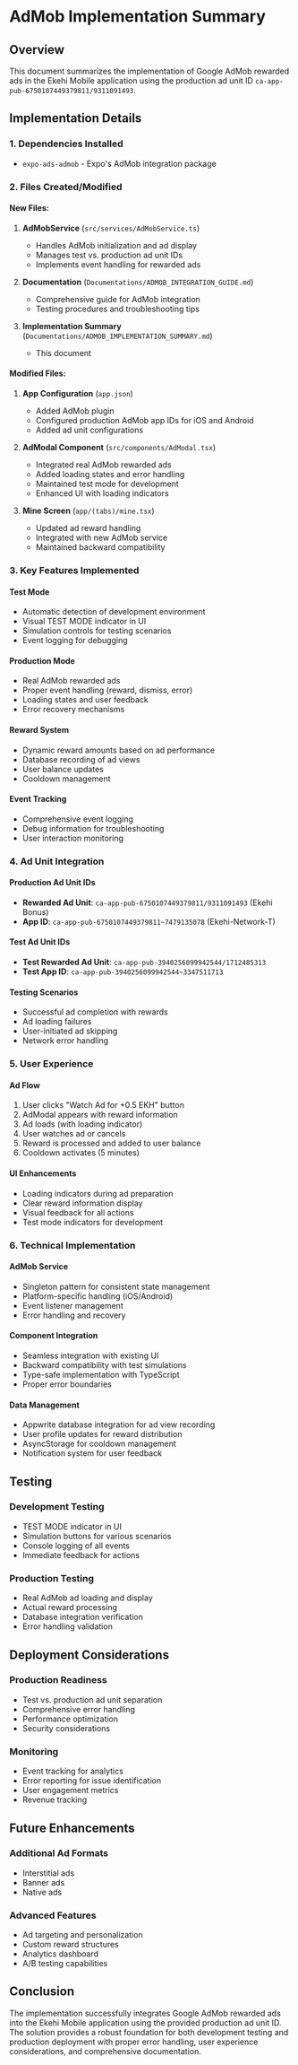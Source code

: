 # AdMob Implementation Summary

## Overview
This document summarizes the implementation of Google AdMob rewarded ads in the Ekehi Mobile application using the production ad unit ID `ca-app-pub-6750107449379811/9311091493`.

## Implementation Details

### 1. Dependencies Installed
- `expo-ads-admob` - Expo's AdMob integration package

### 2. Files Created/Modified

#### New Files:
1. **AdMobService** (`src/services/AdMobService.ts`)
   - Handles AdMob initialization and ad display
   - Manages test vs. production ad unit IDs
   - Implements event handling for rewarded ads

2. **Documentation** (`Documentations/ADMOB_INTEGRATION_GUIDE.md`)
   - Comprehensive guide for AdMob integration
   - Testing procedures and troubleshooting tips

3. **Implementation Summary** (`Documentations/ADMOB_IMPLEMENTATION_SUMMARY.md`)
   - This document

#### Modified Files:
1. **App Configuration** (`app.json`)
   - Added AdMob plugin
   - Configured production AdMob app IDs for iOS and Android
   - Added ad unit configurations

2. **AdModal Component** (`src/components/AdModal.tsx`)
   - Integrated real AdMob rewarded ads
   - Added loading states and error handling
   - Maintained test mode for development
   - Enhanced UI with loading indicators

3. **Mine Screen** (`app/(tabs)/mine.tsx`)
   - Updated ad reward handling
   - Integrated with new AdMob service
   - Maintained backward compatibility

### 3. Key Features Implemented

#### Test Mode
- Automatic detection of development environment
- Visual TEST MODE indicator in UI
- Simulation controls for testing scenarios
- Event logging for debugging

#### Production Mode
- Real AdMob rewarded ads
- Proper event handling (reward, dismiss, error)
- Loading states and user feedback
- Error recovery mechanisms

#### Reward System
- Dynamic reward amounts based on ad performance
- Database recording of ad views
- User balance updates
- Cooldown management

#### Event Tracking
- Comprehensive event logging
- Debug information for troubleshooting
- User interaction monitoring

### 4. Ad Unit Integration

#### Production Ad Unit IDs
- **Rewarded Ad Unit**: `ca-app-pub-6750107449379811/9311091493` (Ekehi Bonus)
- **App ID**: `ca-app-pub-6750107449379811~7479135078` (Ekehi-Network-T)

#### Test Ad Unit IDs
- **Test Rewarded Ad Unit**: `ca-app-pub-3940256099942544/1712485313`
- **Test App ID**: `ca-app-pub-3940256099942544~3347511713`

#### Testing Scenarios
- Successful ad completion with rewards
- Ad loading failures
- User-initiated ad skipping
- Network error handling

### 5. User Experience

#### Ad Flow
1. User clicks "Watch Ad for +0.5 EKH" button
2. AdModal appears with reward information
3. Ad loads (with loading indicator)
4. User watches ad or cancels
5. Reward is processed and added to user balance
6. Cooldown activates (5 minutes)

#### UI Enhancements
- Loading indicators during ad preparation
- Clear reward information display
- Visual feedback for all actions
- Test mode indicators for development

### 6. Technical Implementation

#### AdMob Service
- Singleton pattern for consistent state management
- Platform-specific handling (iOS/Android)
- Event listener management
- Error handling and recovery

#### Component Integration
- Seamless integration with existing UI
- Backward compatibility with test simulations
- Type-safe implementation with TypeScript
- Proper error boundaries

#### Data Management
- Appwrite database integration for ad view recording
- User profile updates for reward distribution
- AsyncStorage for cooldown management
- Notification system for user feedback

## Testing

### Development Testing
- TEST MODE indicator in UI
- Simulation buttons for various scenarios
- Console logging of all events
- Immediate feedback for actions

### Production Testing
- Real AdMob ad loading and display
- Actual reward processing
- Database integration verification
- Error handling validation

## Deployment Considerations

### Production Readiness
- Test vs. production ad unit separation
- Comprehensive error handling
- Performance optimization
- Security considerations

### Monitoring
- Event tracking for analytics
- Error reporting for issue identification
- User engagement metrics
- Revenue tracking

## Future Enhancements

### Additional Ad Formats
- Interstitial ads
- Banner ads
- Native ads

### Advanced Features
- Ad targeting and personalization
- Custom reward structures
- Analytics dashboard
- A/B testing capabilities

## Conclusion

The implementation successfully integrates Google AdMob rewarded ads into the Ekehi Mobile application using the provided production ad unit ID. The solution provides a robust foundation for both development testing and production deployment with proper error handling, user experience considerations, and comprehensive documentation.